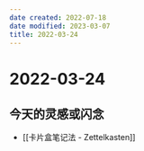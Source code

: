 ```yaml
---
date created: 2022-07-18
date modified: 2023-03-07
title: 2022-03-24
---
```


# 2022-03-24

## 今天的灵感或闪念

- [[卡片盒笔记法 - Zettelkasten]]
